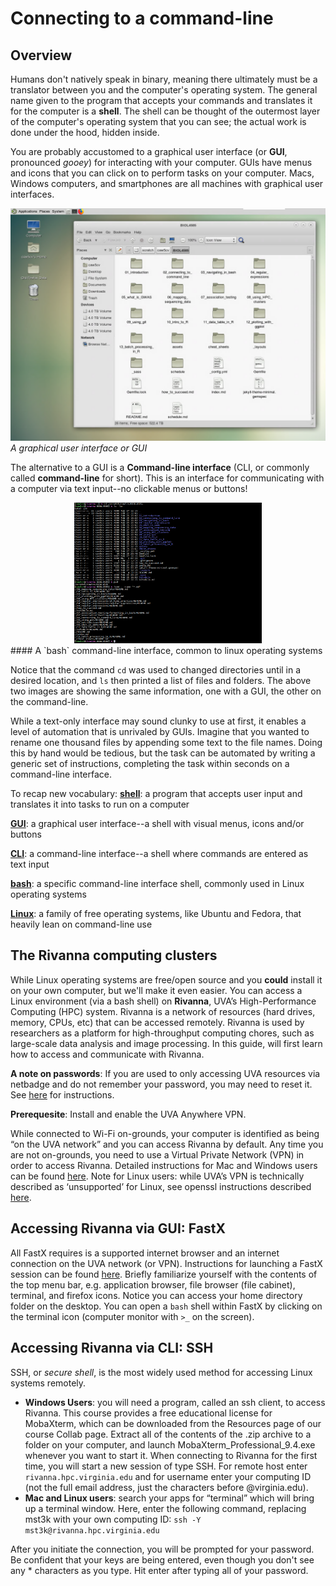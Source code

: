 # Connecting to a command-line

## Overview

Humans don't natively speak in binary, meaning there ultimately must be a translator between you and the computer's operating system. The general name given to the program that accepts your commands and translates it for the computer is a **shell**. The shell can be thought of the outermost layer of the computer's operating system that you can see; the actual work is done under the hood, hidden inside.

You are probably accustomed to a graphical user interface (or **GUI**, pronounced *gooey*) for interacting with your computer. GUIs have menus and icons that you can click on to perform tasks on your computer. Macs, Windows computers, and smartphones are all machines with graphical user interfaces.

![](assets\img\graphical_user_interface.png)
*A graphical user interface or GUI*

The alternative to a GUI is a **Command-line interface** (CLI, or commonly called **command-line** for short). This is an interface for communicating with a computer via text input--no clickable menus or buttons!

<center><a href="assets\img\bash_command_line_interface.png"><img src="assets\img\bash_command_line_interface.png" height="225" width="300"></a></center>
#### A `bash` command-line interface, common to linux operating systems

Notice that the command `cd` was used to changed directories until in a desired location, and `ls` then printed a list of files and folders. The above two images are showing the same information, one with a GUI, the other on the command-line.

While a text-only interface may sound clunky to use at first, it enables a level of automation that is unrivaled by GUIs. Imagine that you wanted to rename one thousand files by appending some text to the file names. Doing this by hand would be tedious, but the task can be automated by writing a generic set of instructions, completing the task within seconds on a command-line interface.

To recap new vocabulary:
**[shell](https://en.wikipedia.org/wiki/Shell_(computing))**: a program that accepts user input and translates it into tasks to run on a computer

**[GUI](https://en.wikipedia.org/wiki/Graphical_user_interface)**: a graphical user interface--a shell with visual menus, icons and/or buttons

**[CLI](https://en.wikipedia.org/wiki/Command-line_interface)**: a command-line interface--a shell where commands are entered as text input

**[bash](https://en.wikipedia.org/wiki/Bash_(Unix_shell))**: a specific command-line interface shell, commonly used in Linux operating systems

**[Linux](https://en.wikipedia.org/wiki/Linux)**: a family of free operating systems, like Ubuntu and Fedora, that heavily lean on command-line use

## The Rivanna computing clusters
While Linux operating systems are free/open source and you **could** install it on your own computer, but we'll make it even easier. You can access a Linux environment (via a bash shell) on **Rivanna**, UVA’s High-Performance Computing (HPC) system. Rivanna is a network of resources (hard drives, memory, CPUs, etc) that can be accessed remotely. Rivanna is used by researchers as a platform for high-throughput computing chores, such as large-scale data analysis and image processing. In this guide, will first learn how to access and communicate with Rivanna.

**A note on passwords**: If you are used to only accessing UVA resources via netbadge and do not remember your password, you may need to reset it. See [here](https://virginia.service-now.com/its?id=itsweb_kb_article&sys_id=2f47ff87dbf6c744f032f1f51d961967) for instructions.

**Prerequesite**: Install and enable the UVA Anywhere VPN.  

While connected to Wi-Fi on-grounds, your computer is identified as being “on the UVA network” and you can access Rivanna by default. Any time you are not on-grounds, you need to use a Virtual Private Network (VPN) in order to access Rivanna. Detailed instructions for Mac and Windows users can be found [here](https://virginia.service-now.com/its?id=itsweb_kb_article&sys_id=f24e5cdfdb3acb804f32fb671d9619d0). Note for Linux users: while UVA’s VPN is technically described as ‘unsupported’ for Linux, see openssl instructions described [here](https://arcs.virginia.edu/vpn-on-linux).

## Accessing Rivanna via GUI: FastX
All FastX requires is a supported internet browser and an internet connection on the UVA network (or VPN). Instructions for launching a FastX session can be found [here](https://arcs.virginia.edu/fastx). Briefly familiarize yourself with the contents of the top menu bar, e.g. application browser, file browser (file cabinet), terminal, and firefox icons. Notice you can access your home directory folder on the desktop. You can open a `bash` shell within FastX by clicking on the terminal icon (computer monitor with `>_` on the screen).

## Accessing Rivanna via CLI: SSH
SSH, or *secure shell*, is the most widely used method for accessing Linux systems remotely.
  * **Windows Users**: you will need a program, called an ssh client, to access Rivanna. This course provides a free educational license for MobaXterm, which can be downloaded from the Resources page of our course Collab page. Extract all of the contents of the .zip archive to a folder on your computer, and launch MobaXterm_Professional_9.4.exe whenever you want to start it. When connecting to Rivanna for the first time, you will start a new session of type SSH. For remote host enter `rivanna.hpc.virginia.edu` and for username enter your computing ID (not the full email address, just the characters before @virginia.edu).
  * **Mac and Linux users**: search your apps for “terminal” which will bring up a terminal window. Here, enter the following command, replacing mst3k with your own computing ID: `ssh -Y mst3k@rivanna.hpc.virginia.edu`

  After you initiate the connection, you will be prompted for your password. Be confident that your keys are being entered, even though you don't see any * characters as you type. Hit enter after typing all of your password.
